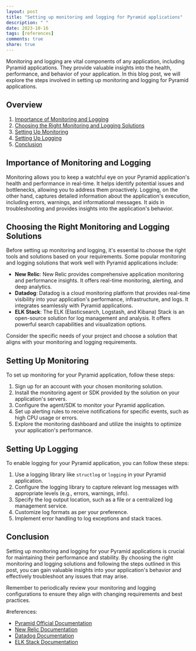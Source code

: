 ```yaml
---
layout: post
title: "Setting up monitoring and logging for Pyramid applications"
description: " "
date: 2023-10-16
tags: [references]
comments: true
share: true
---
```


Monitoring and logging are vital components of any application, including Pyramid applications. They provide valuable insights into the health, performance, and behavior of your application. In this blog post, we will explore the steps involved in setting up monitoring and logging for Pyramid applications.

## Overview
1. [Importance of Monitoring and Logging](#importance-of-monitoring-and-logging)
2. [Choosing the Right Monitoring and Logging Solutions](#choosing-the-right-monitoring-and-logging-solutions)
3. [Setting Up Monitoring](#setting-up-monitoring)
4. [Setting Up Logging](#setting-up-logging)
5. [Conclusion](#conclusion)

## Importance of Monitoring and Logging
Monitoring allows you to keep a watchful eye on your Pyramid application's health and performance in real-time. It helps identify potential issues and bottlenecks, allowing you to address them proactively. Logging, on the other hand, captures detailed information about the application's execution, including errors, warnings, and informational messages. It aids in troubleshooting and provides insights into the application's behavior.

## Choosing the Right Monitoring and Logging Solutions
Before setting up monitoring and logging, it's essential to choose the right tools and solutions based on your requirements. Some popular monitoring and logging solutions that work well with Pyramid applications include:

- **New Relic**: New Relic provides comprehensive application monitoring and performance insights. It offers real-time monitoring, alerting, and deep analytics.
- **Datadog**: Datadog is a cloud monitoring platform that provides real-time visibility into your application's performance, infrastructure, and logs. It integrates seamlessly with Pyramid applications.
- **ELK Stack**: The ELK (Elasticsearch, Logstash, and Kibana) Stack is an open-source solution for log management and analysis. It offers powerful search capabilities and visualization options.

Consider the specific needs of your project and choose a solution that aligns with your monitoring and logging requirements.

## Setting Up Monitoring
To set up monitoring for your Pyramid application, follow these steps:

1. Sign up for an account with your chosen monitoring solution.
2. Install the monitoring agent or SDK provided by the solution on your application's servers.
3. Configure the agent/SDK to monitor your Pyramid application.
4. Set up alerting rules to receive notifications for specific events, such as high CPU usage or errors.
5. Explore the monitoring dashboard and utilize the insights to optimize your application's performance.

## Setting Up Logging
To enable logging for your Pyramid application, you can follow these steps:

1. Use a logging library like `structlog` or `logging` in your Pyramid application.
2. Configure the logging library to capture relevant log messages with appropriate levels (e.g., errors, warnings, info).
3. Specify the log output location, such as a file or a centralized log management service.
4. Customize log formats as per your preference.
5. Implement error handling to log exceptions and stack traces.

## Conclusion
Setting up monitoring and logging for your Pyramid applications is crucial for maintaining their performance and stability. By choosing the right monitoring and logging solutions and following the steps outlined in this post, you can gain valuable insights into your application's behavior and effectively troubleshoot any issues that may arise.

Remember to periodically review your monitoring and logging configurations to ensure they align with changing requirements and best practices.

#references: 
- [Pyramid Official Documentation](https://docs.pylonsproject.org/projects/pyramid/en/latest/)
- [New Relic Documentation](https://docs.newrelic.com/)
- [Datadog Documentation](https://docs.datadoghq.com/)
- [ELK Stack Documentation](https://www.elastic.co/what-is/elk-stack)